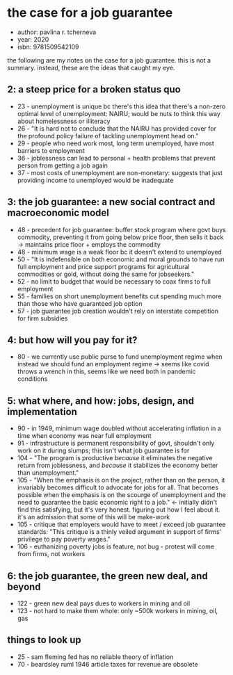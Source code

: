# the case for a job guarantee

- author: pavlina r. tcherneva
- year: 2020
- isbn: 9781509542109

the following are my notes on the case for a job guarantee. this is not a
summary. instead, these are the ideas that caught my eye.

## 2: a steep price for a broken status quo
- 23 - unemployment is unique bc there's this idea that there's a non-zero
    optimal level of unemployment: NAIRU; would be nuts to think this way about
    homelessness or illiteracy
- 26 - "It is hard not to conclude that the NAIRU has provided cover for the
    profound policy failure of tackling unemployment head on."
- 29 - people who need work most, long term unemployed, have most barriers to
    employment
- 36 - joblessness can lead to personal + health problems that prevent person
    from getting a job again
- 37 - most costs of unemployment are non-monetary: suggests that just providing
    income to unemployed would be inadequate

## 3: the job guarantee: a new social contract and macroeconomic model
- 48 - precedent for job guarantee: buffer stock program where govt buys
    commodity, preventing it from going below price floor, then sells it back ->
    maintains price floor + employs the commodity
- 48 - minimum wage is a weak floor bc it doesn't extend to unemployed
- 50 - "It is indefensible on both economic and moral grounds to have run full
    employment and price support programs for agricultural commodities or gold,
    without doing the same for jobseekers."
- 52 - no limit to budget that would be necessary to coax firms to full
    employment
- 55 - families on short unemployment benefits cut spending much more than those
    who have guaranteed job option
- 57 - job guarantee job creation wouldn't rely on interstate competition for
    firm subsidies

## 4: but how will you pay for it?
- 80 - we currently use public purse to fund unemployment regime when instead we
    should fund an employment regime -> seems like covid throws a wrench in
    this, seems like we need both in pandemic conditions

## 5: what where, and how: jobs, design, and implementation
- 90 - in 1949, minimum wage doubled without accelerating inflation in a time
    when economy was near full employment
- 91 - infrastructure is permanent responsibility of govt, shouldn't only work
    on it during slumps; this isn't what job guarantee is for
- 104 - "The program is productive *because* it eliminates the negative return
    from joblessness, and *because* it stabilizes the economy better than
    unemployment."
- 105 - "When the emphasis is on the project, rather than on the person, it
    invariably becomes difficult to advocate for jobs for all. That becomes
    possible when the emphasis is on the scourge of unemployment and the need to
    guarantee the basic economic right to a job." <- initially didn't find this
    satisfying, but it's very honest. figuring out how I feel about it. it's an
    admission that some of this will be make-work
- 105 - critique that employers would have to meet / exceed job guarantee
    standards: "This critique is a thinly veiled argument in support of firms'
    privilege to pay poverty wages."
- 106 - euthanizing poverty jobs is feature, not bug - protest will come from
    firms, not workers

## 6: the job guarantee, the green new deal, and beyond
- 122 - green new deal pays dues to workers in mining and oil
- 123 - not hard to make them whole: only ~500k workers in mining, oil, gas

## things to look up
- 25 - sam fleming fed has no reliable theory of inflation
- 70 - beardsley ruml 1946 article taxes for revenue are obsolete
